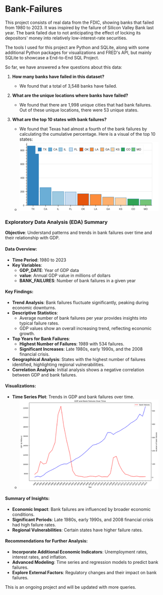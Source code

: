 # Bank-Failures

This project consists of real data from the FDIC, showing banks that failed from 1980 to 2023. It was inspired by the failure of Silicon Valley Bank last year. The bank failed due to not anticipating the effect of locking its depositors' money into relatively low-interest-rate securities.

The tools I used for this project are Python and SQLite, along with some additional Python packages for visualizations and FRED's API, but mainly SQLite to showcase a End-to-End SQL Project.

So far, we have answered a few questions about this data:

1. **How many banks have failed in this dataset?**
   - We found that a total of 3,548 banks have failed.

2. **What are the unique locations where banks have failed?**
   - We found that there are 1,998 unique cities that had bank failures. Out of these unique locations, there were 53 unique states.

3. **What are the top 10 states with bank failures?**
   - We found that Texas had almost a fourth of the bank failures by calculating the cumulative percentage. Here is a visual of the top 10 states:
   - ![Top 10 Bank Failures](Top_10_Bank_Failures.png)

### Exploratory Data Analysis (EDA) Summary

**Objective**: Understand patterns and trends in bank failures over time and their relationship with GDP.

#### Data Overview:
- **Time Period**: 1980 to 2023
- **Key Variables**:
  - **GDP_DATE**: Year of GDP data
  - **value**: Annual GDP value in millions of dollars
  - **BANK_FAILURES**: Number of bank failures in a given year

#### Key Findings:
- **Trend Analysis**: Bank failures fluctuate significantly, peaking during economic downturns.
- **Descriptive Statistics**: 
  - Average number of bank failures per year provides insights into typical failure rates.
  - GDP values show an overall increasing trend, reflecting economic growth.
- **Top Years for Bank Failures**:
  - **Highest Number of Failures**: 1989 with 534 failures.
  - **Significant Increases**: Late 1980s, early 1990s, and the 2008 financial crisis.
- **Geographical Analysis**: States with the highest number of failures identified, highlighting regional vulnerabilities.
- **Correlation Analysis**: Initial analysis shows a negative correlation between GDP and bank failures.

#### Visualizations:
- **Time Series Plot**: Trends in GDP and bank failures over time.
  - ![GDP and Bank Failures Over Time](GDP_and_Bank_Failures.png)

#### Summary of Insights:
- **Economic Impact**: Bank failures are influenced by broader economic conditions.
- **Significant Periods**: Late 1980s, early 1990s, and 2008 financial crisis had high failure rates.
- **Regional Vulnerabilities**: Certain states have higher failure rates.

#### Recommendations for Further Analysis:
- **Incorporate Additional Economic Indicators**: Unemployment rates, interest rates, and inflation.
- **Advanced Modeling**: Time series and regression models to predict bank failures.
- **Explore External Factors**: Regulatory changes and their impact on bank failures.

This is an ongoing project and will be updated with more queries.

